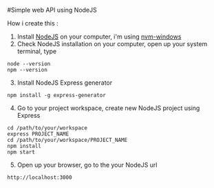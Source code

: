 #Simple web API using NodeJS

How i create this :
1. Install [NodeJS](https://nodejs.org/en/) on your computer, i'm using [nvm-windows](https://github.com/coreybutler/nvm-windows)
2. Check NodeJS installation on your computer, open up your system terminal, type
```
node --version
npm --version
``` 
3. Install NodeJS Express generator
```
npm install -g express-generator
```
4. Go to your project workspace, create new NodeJS project using Express
```
cd /path/to/your/workspace
express PROJECT_NAME
cd /path/to/your/workspace/PROJECT_NAME
npm install
npm start
```
5. Open up your browser, go to the your NodeJS url
```
http://localhost:3000
```